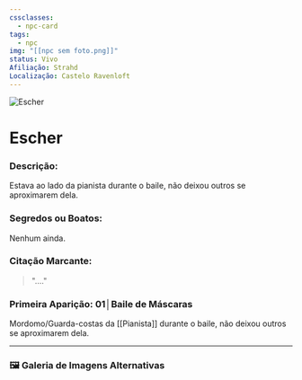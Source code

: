 ```yaml
---
cssclasses:
  - npc-card
tags:
  - npc
img: "[[npc sem foto.png]]"
status: Vivo
Afiliação: Strahd
Localização: Castelo Ravenloft 
---
```


<img src="npc sem foto.png" alt="Escher" />

# **Escher**
### **Descrição:**  
Estava ao lado da pianista durante o baile, não deixou outros se aproximarem dela.

### **Segredos ou Boatos:**  
Nenhum ainda.

### **Citação Marcante:**  
> "...."

### **Primeira Aparição:** 01│Baile de Máscaras
Mordomo/Guarda-costas da [[Pianista]] durante o baile, não deixou outros se aproximarem dela.

---

### 🖼️ **Galeria de Imagens Alternativas**

<div class="npc-gallery">

</div>


